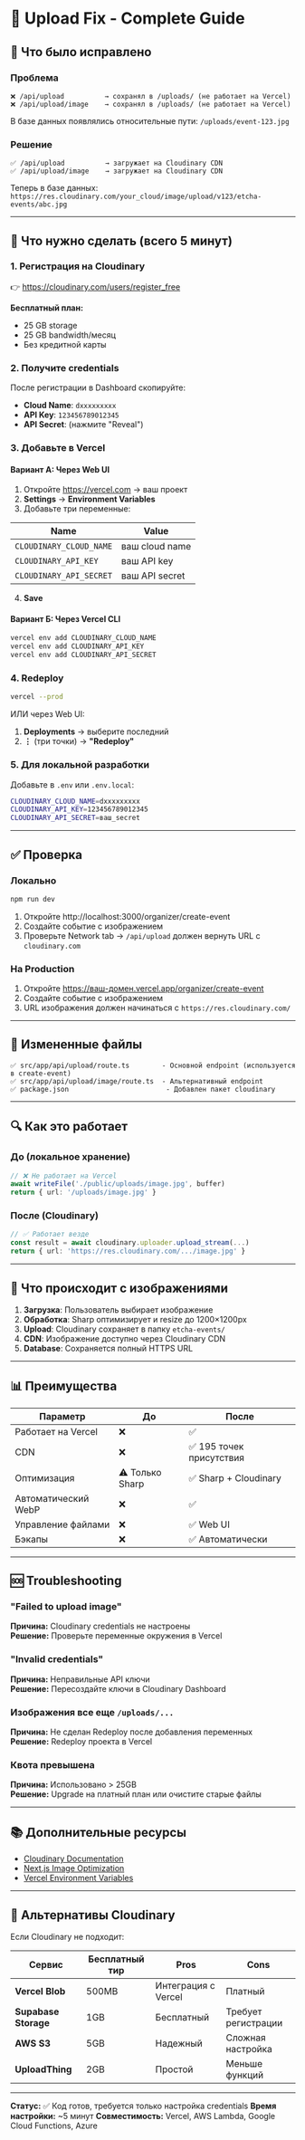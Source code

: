 # 📸 Upload Fix - Complete Guide

## 🎯 Что было исправлено

### Проблема
```
❌ /api/upload          → сохранял в /uploads/ (не работает на Vercel)
❌ /api/upload/image    → сохранял в /uploads/ (не работает на Vercel)
```

В базе данных появлялись относительные пути: `/uploads/event-123.jpg`

### Решение
```
✅ /api/upload          → загружает на Cloudinary CDN
✅ /api/upload/image    → загружает на Cloudinary CDN
```

Теперь в базе данных: `https://res.cloudinary.com/your_cloud/image/upload/v123/etcha-events/abc.jpg`

---

## 🚀 Что нужно сделать (всего 5 минут)

### 1. Регистрация на Cloudinary
👉 https://cloudinary.com/users/register_free

**Бесплатный план:**
- 25 GB storage
- 25 GB bandwidth/месяц
- Без кредитной карты

### 2. Получите credentials
После регистрации в Dashboard скопируйте:
- **Cloud Name**: `dxxxxxxxxx`
- **API Key**: `123456789012345`
- **API Secret**: (нажмите "Reveal")

### 3. Добавьте в Vercel

#### Вариант А: Через Web UI
1. Откройте https://vercel.com → ваш проект
2. **Settings** → **Environment Variables**
3. Добавьте три переменные:

| Name | Value |
|------|-------|
| `CLOUDINARY_CLOUD_NAME` | ваш cloud name |
| `CLOUDINARY_API_KEY` | ваш API key |
| `CLOUDINARY_API_SECRET` | ваш API secret |

4. **Save**

#### Вариант Б: Через Vercel CLI
```bash
vercel env add CLOUDINARY_CLOUD_NAME
vercel env add CLOUDINARY_API_KEY
vercel env add CLOUDINARY_API_SECRET
```

### 4. Redeploy
```bash
vercel --prod
```

ИЛИ через Web UI:
1. **Deployments** → выберите последний
2. **⋮** (три точки) → **"Redeploy"**

### 5. Для локальной разработки
Добавьте в `.env` или `.env.local`:
```bash
CLOUDINARY_CLOUD_NAME=dxxxxxxxxx
CLOUDINARY_API_KEY=123456789012345
CLOUDINARY_API_SECRET=ваш_secret
```

---

## ✅ Проверка

### Локально
```bash
npm run dev
```

1. Откройте http://localhost:3000/organizer/create-event
2. Создайте событие с изображением
3. Проверьте Network tab → `/api/upload` должен вернуть URL с `cloudinary.com`

### На Production
1. Откройте https://ваш-домен.vercel.app/organizer/create-event
2. Создайте событие с изображением
3. URL изображения должен начинаться с `https://res.cloudinary.com/`

---

## 📂 Измененные файлы

```
✅ src/app/api/upload/route.ts        - Основной endpoint (используется в create-event)
✅ src/app/api/upload/image/route.ts  - Альтернативный endpoint
✅ package.json                        - Добавлен пакет cloudinary
```

---

## 🔍 Как это работает

### До (локальное хранение)
```typescript
// ❌ Не работает на Vercel
await writeFile('./public/uploads/image.jpg', buffer)
return { url: '/uploads/image.jpg' }
```

### После (Cloudinary)
```typescript
// ✅ Работает везде
const result = await cloudinary.uploader.upload_stream(...)
return { url: 'https://res.cloudinary.com/.../image.jpg' }
```

---

## 🎨 Что происходит с изображениями

1. **Загрузка**: Пользователь выбирает изображение
2. **Обработка**: Sharp оптимизирует и resize до 1200×1200px
3. **Upload**: Cloudinary сохраняет в папку `etcha-events/`
4. **CDN**: Изображение доступно через Cloudinary CDN
5. **Database**: Сохраняется полный HTTPS URL

---

## 📊 Преимущества

| Параметр | До | После |
|----------|-----|-------|
| Работает на Vercel | ❌ | ✅ |
| CDN | ❌ | ✅ 195 точек присутствия |
| Оптимизация | ⚠️ Только Sharp | ✅ Sharp + Cloudinary |
| Автоматический WebP | ❌ | ✅ |
| Управление файлами | ❌ | ✅ Web UI |
| Бэкапы | ❌ | ✅ Автоматически |

---

## 🆘 Troubleshooting

### "Failed to upload image"
**Причина:** Cloudinary credentials не настроены  
**Решение:** Проверьте переменные окружения в Vercel

### "Invalid credentials"
**Причина:** Неправильные API ключи  
**Решение:** Пересоздайте ключи в Cloudinary Dashboard

### Изображения все еще `/uploads/...`
**Причина:** Не сделан Redeploy после добавления переменных  
**Решение:** Redeploy проекта в Vercel

### Квота превышена
**Причина:** Использовано > 25GB  
**Решение:** Upgrade на платный план или очистите старые файлы

---

## 📚 Дополнительные ресурсы

- [Cloudinary Documentation](https://cloudinary.com/documentation)
- [Next.js Image Optimization](https://nextjs.org/docs/app/building-your-application/optimizing/images)
- [Vercel Environment Variables](https://vercel.com/docs/projects/environment-variables)

---

## 📝 Альтернативы Cloudinary

Если Cloudinary не подходит:

| Сервис | Бесплатный тир | Pros | Cons |
|--------|----------------|------|------|
| **Vercel Blob** | 500MB | Интеграция с Vercel | Платный |
| **Supabase Storage** | 1GB | Бесплатный | Требует регистрации |
| **AWS S3** | 5GB | Надежный | Сложная настройка |
| **UploadThing** | 2GB | Простой | Меньше функций |

---

**Статус:** ✅ Код готов, требуется только настройка credentials
**Время настройки:** ~5 минут
**Совместимость:** Vercel, AWS Lambda, Google Cloud Functions, Azure

